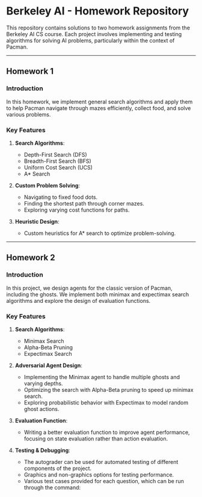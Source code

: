 # Berkeley AI - Homework Repository

This repository contains solutions to two homework assignments from the Berkeley AI CS course. Each project involves implementing and testing algorithms for solving AI problems, particularly within the context of Pacman.

---

## Homework 1

### Introduction
In this homework, we implement general search algorithms and apply them to help Pacman navigate through mazes efficiently, collect food, and solve various problems.

### Key Features
1. **Search Algorithms**:
   - Depth-First Search (DFS)
   - Breadth-First Search (BFS)
   - Uniform Cost Search (UCS)
   - A* Search

2. **Custom Problem Solving**:
   - Navigating to fixed food dots.
   - Finding the shortest path through corner mazes.
   - Exploring varying cost functions for paths.

3. **Heuristic Design**:
   - Custom heuristics for A* search to optimize problem-solving.

---

## Homework 2

### Introduction
In this project, we design agents for the classic version of Pacman, including the ghosts. We implement both minimax and expectimax search algorithms and explore the design of evaluation functions.

### Key Features
1. **Search Algorithms**:
   - Minimax Search
   - Alpha-Beta Pruning
   - Expectimax Search

2. **Adversarial Agent Design**:
   - Implementing the Minimax agent to handle multiple ghosts and varying depths.
   - Optimizing the search with Alpha-Beta pruning to speed up minimax search.
   - Exploring probabilistic behavior with Expectimax to model random ghost actions.

3. **Evaluation Function**:
   - Writing a better evaluation function to improve agent performance, focusing on state evaluation rather than action evaluation.

4. **Testing & Debugging**:
   - The autograder can be used for automated testing of different components of the project.
   - Graphics and non-graphics options for testing performance.
   - Various test cases provided for each question, which can be run through the command:

